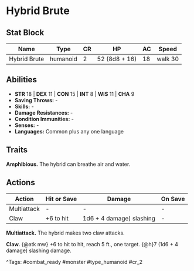 # Hybrid Brute

## Stat Block

| Name | Type | CR | HP | AC | Speed |
|------|------|----|----|----|-------|
| Hybrid Brute | humanoid | 2 | 52 (8d8 + 16) | 18 | walk 30 |

## Abilities

- **STR** 18 | **DEX** 11 | **CON** 15 | **INT** 8 | **WIS** 11 | **CHA** 9
- **Saving Throws:** -  
- **Skills:** -  
- **Damage Resistances:** -  
- **Condition Immunities:** -  
- **Senses:** -  
- **Languages:** Common plus any one language

## Traits

**Amphibious.** The hybrid can breathe air and water.


## Actions

| Action | Hit or Save | Damage | On Save |
|--------|--------------|--------|----------|
| Multiattack | - | - | - |
| Claw | +6 to hit | 1d6 + 4 damage) slashing | - |

**Multiattack.** The hybrid makes two claw attacks.

**Claw.** {@atk mw} +6 to hit to hit, reach 5 ft., one target. {@h}7 (1d6 + 4 damage) slashing damage.


^Tags: #combat_ready #monster #type_humanoid #cr_2